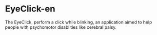 EyeClick-en
===========

The EyeClick, perform a click while blinking, an application aimed to help people with psychomotor disablities like cerebral palsy.

